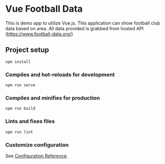 # Vue Football Data
This is demo app to utilize Vue.js. This application can show football club data based on area. All data provided is grabbed from hosted API (https://www.football-data.org/)
## Project setup
```
npm install
```

### Compiles and hot-reloads for development
```
npm run serve
```

### Compiles and minifies for production
```
npm run build
```

### Lints and fixes files
```
npm run lint
```

### Customize configuration
See [Configuration Reference](https://cli.vuejs.org/config/).
